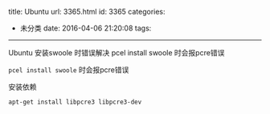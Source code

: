 title: Ubuntu
url: 3365.html
id: 3365
categories:
  - 未分类
date: 2016-04-06 21:20:08
tags:
---
Ubuntu 安装swoole 时错误解决
pcel install swoole 时会报pcre错误
<!--more-->

`pcel install swoole` 时会报pcre错误

安装依赖
```
apt-get install libpcre3 libpcre3-dev
```